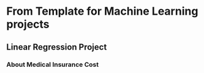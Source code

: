 # From Template for Machine Learning projects
## Linear Regression Project
### About Medical Insurance Cost
